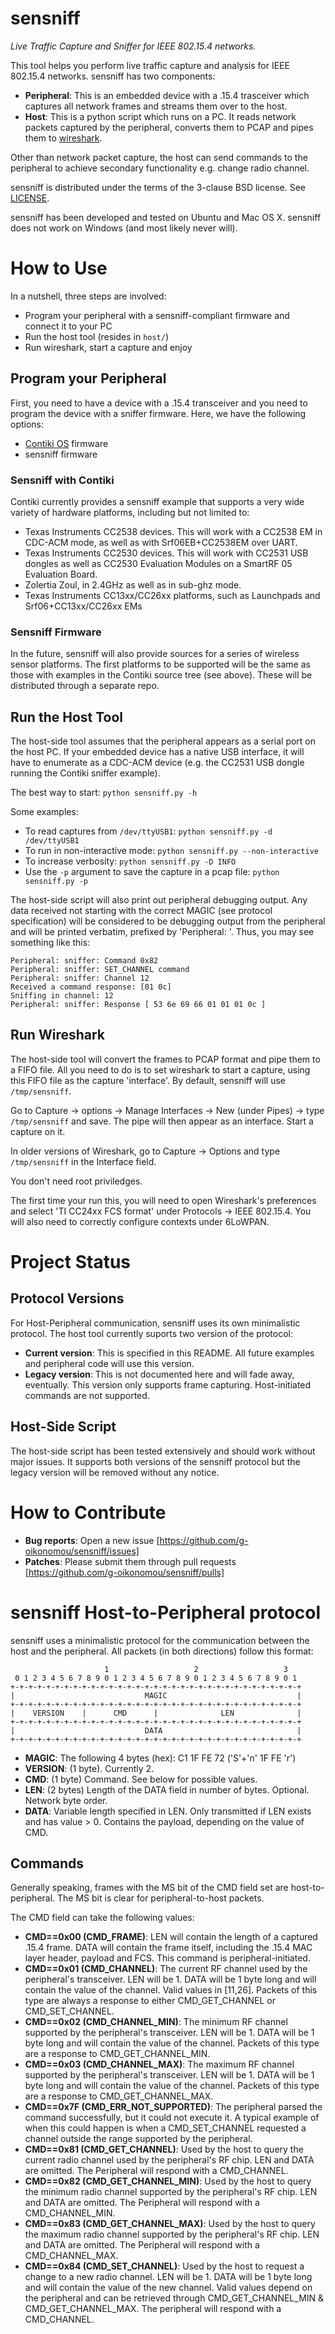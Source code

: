 sensniff
========

*Live Traffic Capture and Sniffer for IEEE 802.15.4 networks.*

This tool helps you perform live traffic capture and analysis for IEEE 802.15.4 networks. sensniff has two components:

 * **Peripheral**: This is an embedded device with a .15.4 trasceiver which captures all network frames and streams them over to the host.
 * **Host**: This is a python script which runs on a PC. It reads network packets captured by the peripheral, converts them to PCAP and pipes them to [wireshark](http://www.wireshark.org/).

Other than network packet capture, the host can send commands to the peripheral to achieve secondary functionality e.g. change radio channel.

sensniff is distributed under the terms of the 3-clause BSD license. See [LICENSE](https://github.com/g-oikonomou/sensniff/blob/master/LICENSE).

sensniff has been developed and tested on Ubuntu and Mac OS X. sensniff does not work on Windows (and most likely never will).

How to Use
==========
In a nutshell, three steps are involved:
 * Program your peripheral with a sensniff-compliant firmware and connect it to your PC
 * Run the host tool (resides in `host/`)
 * Run wireshark, start a capture and enjoy

Program your Peripheral
-----------------------
First, you need to have a device with a .15.4 transceiver and you need to program the device with a sniffer firmware. Here, we have the following options:

 * [Contiki OS](http://www.contiki-os.org) firmware
 * sensniff firmware

### Sensniff with Contiki

Contiki currently provides a sensniff example that supports a very wide variety of hardware platforms, including but not limited to:
 * Texas Instruments CC2538 devices. This will work with a CC2538 EM in CDC-ACM mode, as well as with Srf06EB+CC2538EM over UART.
 * Texas Instruments CC2530 devices. This will work with CC2531 USB dongles as well as CC2530 Evaluation Modules on a SmartRF 05 Evaluation Board.
 * Zolertia Zoul, in 2.4GHz as well as in sub-ghz mode.
 * Texas Instruments CC13xx/CC26xx platforms, such as Launchpads and Srf06+CC13xx/CC26xx EMs

### Sensniff Firmware

In the future, sensniff will also provide sources for a series of wireless sensor platforms. The first platforms to be supported will be the same as those with examples in the Contiki source tree (see above). These will be distributed through a separate repo.

Run the Host Tool
-----------------
The host-side tool assumes that the peripheral appears as a serial port on the host PC. If your embedded device has a native USB interface, it will have to enumerate as a CDC-ACM device (e.g. the CC2531 USB dongle running the Contiki sniffer example).

The best way to start:
`python sensniff.py -h`

Some examples:
 * To read captures from `/dev/ttyUSB1`:
   `python sensniff.py -d /dev/ttyUSB1`
 * To run in non-interactive mode:
   `python sensniff.py --non-interactive`
 * To increase verbosity:
   `python sensniff.py -D INFO`
 * Use the `-p` argument to save the capture in a pcap file:
   `python sensniff.py -p`

The host-side script will also print out peripheral debugging output. Any data received not starting with the correct MAGIC (see protocol specification) will be considered to be debugging output from the peripheral and will be printed verbatim, prefixed by 'Peripheral: '. Thus, you may see something like this:

    Peripheral: sniffer: Command 0x82
    Peripheral: sniffer: SET_CHANNEL command
    Peripheral: sniffer: Channel 12
    Received a command response: [01 0c]
    Sniffing in channel: 12
    Peripheral: sniffer: Response [ 53 6e 69 66 01 01 01 0c ]

Run Wireshark
-------------
The host-side tool will convert the frames to PCAP format and pipe them to a FIFO file. All you need to do is to set wireshark to start a capture, using this FIFO file as the capture 'interface'. By default, sensniff will use `/tmp/sensniff`.

Go to Capture -> options -> Manage Interfaces -> New (under Pipes) -> type `/tmp/sensniff` and save. The pipe will then appear as an interface. Start a capture on it.

In older versions of Wireshark, go to Capture -> Options and type `/tmp/sensniff` in the Interface field.

You don't need root priviledges.

The first time your run this, you will need to open Wireshark's preferences and select 'TI CC24xx FCS format' under Protocols -> IEEE 802.15.4. You will also need to correctly configure contexts under 6LoWPAN.

Project Status
==============

Protocol Versions
-----------------
For Host-Peripheral communication, sensniff uses its own minimalistic protocol. The host tool currently suports two version of the protocol:

 * **Current version**: This is specified in this README. All future examples and peripheral code will use this version.
 * **Legacy version**: This is not documented here and will fade away, eventually. This version only supports frame capturing. Host-initiated commands are not supported.

Host-Side Script
----------------
The host-side script has been tested extensively and should work without major issues. It supports both versions of the sensniff protocol but the legacy version will be removed without any notice.

How to Contribute
=================
 * **Bug reports**: Open a new issue [https://github.com/g-oikonomou/sensniff/issues]
 * **Patches**: Please submit them through pull requests [https://github.com/g-oikonomou/sensniff/pulls]

sensniff Host-to-Peripheral protocol
====================================
sensniff uses a minimalistic protocol for the communication between the host and the peripheral. All packets (in both directions) follow this format:

                         1                   2                   3
     0 1 2 3 4 5 6 7 8 9 0 1 2 3 4 5 6 7 8 9 0 1 2 3 4 5 6 7 8 9 0 1
    +-+-+-+-+-+-+-+-+-+-+-+-+-+-+-+-+-+-+-+-+-+-+-+-+-+-+-+-+-+-+-+-+
    |                             MAGIC                             |
    +-+-+-+-+-+-+-+-+-+-+-+-+-+-+-+-+-+-+-+-+-+-+-+-+-+-+-+-+-+-+-+-+
    |    VERSION    |      CMD      |              LEN              |
    +-+-+-+-+-+-+-+-+-+-+-+-+-+-+-+-+-+-+-+-+-+-+-+-+-+-+-+-+-+-+-+-+
    |                             DATA                              |
    +-+-+-+-+-+-+-+-+-+-+-+-+-+-+-+-+-+-+-+-+-+-+-+-+-+-+-+-+-+-+-+-+

 * **MAGIC**: The following 4 bytes (hex): C1 1F FE 72 ('S'+'n' 1F FE 'r')
 * **VERSION**: (1 byte). Currently 2.
 * **CMD**: (1 byte) Command. See below for possible values.
 * **LEN**: (2 bytes) Length of the DATA field in number of bytes. Optional.
 Network byte order.
 * **DATA**: Variable length specified in LEN. Only transmitted if LEN exists and has value > 0. Contains the payload, depending on the value of CMD.

Commands
--------
Generally speaking, frames with the MS bit of the CMD field set are host-to-peripheral. The MS bit is clear for peripheral-to-host packets.

The CMD field can take the following values:
   * **CMD==0x00 (CMD_FRAME)**: LEN will contain the length of a captured .15.4 frame. DATA will contain the frame itself, including the .15.4 MAC layer header, payload and FCS. This command is peripheral-initiated.
   * **CMD==0x01 (CMD_CHANNEL)**: The current RF channel used by the peripheral's transceiver. LEN will be 1. DATA will be 1 byte long and will contain the value of the channel. Valid values in [11,26]. Packets of this type are always a response to either CMD_GET_CHANNEL or CMD_SET_CHANNEL.
   * **CMD==0x02 (CMD_CHANNEL_MIN)**: The minimum RF channel supported by the peripheral's transceiver. LEN will be 1. DATA will be 1 byte long and will contain the value of the channel. Packets of this type are a response to CMD_GET_CHANNEL_MIN.
   * **CMD==0x03 (CMD_CHANNEL_MAX)**: The maximum RF channel supported by the peripheral's transceiver. LEN will be 1. DATA will be 1 byte long and will contain the value of the channel. Packets of this type are a response to CMD_GET_CHANNEL_MAX.
   * **CMD==0x7F (CMD_ERR_NOT_SUPPORTED)**: The peripheral parsed the command successfully, but it could not execute it. A typical example of when this could happen is when a CMD_SET_CHANNEL requested a channel outside the range supported by the peripheral.
   * **CMD==0x81 (CMD_GET_CHANNEL)**: Used by the host to query the current radio channel used by the peripheral's RF chip. LEN and DATA are omitted. The Peripheral will respond with a CMD_CHANNEL.
   * **CMD==0x82 (CMD_GET_CHANNEL_MIN)**: Used by the host to query the minimum radio channel supported by the peripheral's RF chip. LEN and DATA are omitted. The Peripheral will respond with a CMD_CHANNEL_MIN.
   * **CMD==0x83 (CMD_GET_CHANNEL_MAX)**: Used by the host to query the maximum radio channel supported by the peripheral's RF chip. LEN and DATA are omitted. The Peripheral will respond with a CMD_CHANNEL_MAX.
   * **CMD==0x84 (CMD_SET_CHANNEL)**: Used by the host to request a change to a new radio channel. LEN will be 1. DATA will be 1 byte long and will contain the value of the new channel. Valid values depend on the peripheral and can be retrieved through CMD_GET_CHANNEL_MIN & CMD_GET_CHANNEL_MAX. The peripheral will respond with a CMD_CHANNEL.
